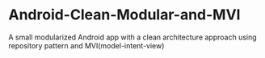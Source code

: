 # Android-Clean-Modular-and-MVI

A small modularized Android app with a clean architecture approach using repository pattern and MVI(model-intent-view)


